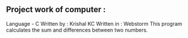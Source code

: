 ## Project work of computer :
Language - C
Written by : Krishal KC
Written in : Webstorm
This program calculates the sum and differences between two numbers.